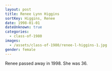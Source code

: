 ```yaml
---
layout: post
title: Renee Lynn Higgins
sortKey: Higgins, Renee
date: 1998-01-01
dateUnknown: true
categories:
  - class-of-1980
images:
  - /assets/class-of-1980/renee-l-higgins-1.jpg
gender: female
---
```

Renee passed away in 1998. She was 36.
